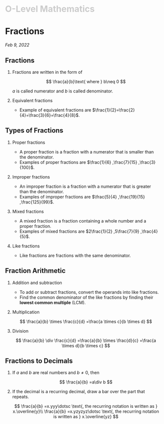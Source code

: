 <h1 style="color: #ccc">O-Level Mathematics</h1>

# Fractions

*Feb 9, 2022*

## Fractions

1. Fractions are written in the form of

    $$
    \frac{a}{b}\text{ where } b\neq 0
    $$

    $a$ is called numerator and $b$ is called denominator.

2. Equivalent fractions

    - Example of equivalent fractions are $\frac{1}{2}=\frac{2}{4}=\frac{3}{6}=\frac{4}{8}$.

## Types of Fractions

1. Proper fractions

    - A proper fraction is a fraction with a numerator that is smaller than the denominator.
    - Examples of proper fractions are $\frac{1}{6} ,\frac{7}{15} ,\frac{3}{100}$.

2. Improper fractions

    - An improper fraction is a fraction with a numerator that is greater than the denominator.
    - Examples of improper fractions are $\frac{5}{4} ,\frac{19}{15} ,\frac{125}{99}$.

3. Mixed fractions

    - A mixed fraction is a fraction containing a whole number and a proper fraction.
    - Examples of mixed fractions are $2\frac{1}{2} ,5\frac{7}{9} ,\frac{4}{5}$.

4. Like fractions

    - Like fractions are fractions with the same denominator.

## Fraction Arithmetic

1. Addition and subtraction

    - To add or subtract fractions, convert the operands into like fractions.
    - Find the common denominator of the like fractions by finding their **lowest common multiple** (LCM).

2. Multiplication

    $$
    \frac{a}{b} \times \frac{c}{d} =\frac{a \times c}{b \times d}
    $$

3. Division

    $$
    \frac{a}{b} \div \frac{c}{d} =\frac{a}{b} \times \frac{d}{c} =\frac{a \times d}{b \times c}
    $$

## Fractions to Decimals

1. If $a$ and $b$ are real numbers and $b\neq 0$, then

    $$
    \frac{a}{b} =a\div b
    $$

2. If the decimal is a recurring decimal, draw a bar over the part that repeats.

    $$
    \frac{a}{b} =x.yyy\dotsc \text{, the recurring notation is written as } x.\overline{y}\\
    \frac{a}{b} =x.yzyzyz\dotsc \text{, the recurring notation is written as } x.\overline{yz}
    $$
